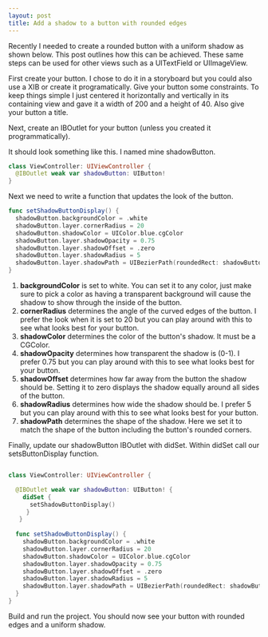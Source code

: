 ```yaml
---
layout: post
title: Add a shadow to a button with rounded edges
---
```


Recently I needed to create a rounded button with a uniform shadow as shown below. This post outlines how this can be achieved. These same steps can be used for other views such as a UITextField or UIImageView.


First create your button. I chose to do it in a storyboard but you could also use a XIB or create it programatically. Give your button some constraints. To keep things simple I just centered it horizontally and vertically in its containing view and gave it a width of 200 and a height of 40. Also give your button a title.


Next, create an IBOutlet for your button (unless you created it programmatically).

It should look something like this. I named mine shadowButton.

```swift
class ViewController: UIViewController {
  @IBOutlet weak var shadowButton: UIButton!
}
```

Next we need to write a function that updates the look of the button.

```swift
func setShadowButtonDisplay() {
  shadowButton.backgroundColor = .white
  shadowButton.layer.cornerRadius = 20
  shadowButton.shadowColor = UIColor.blue.cgColor
  shadowButton.layer.shadowOpacity = 0.75
  shadowButton.layer.shadowOffset = .zero
  shadowButton.layer.shadowRadius = 5
  shadowButton.layer.shadowPath = UIBezierPath(roundedRect: shadowButton.bounds, cornerRadius: shadowButton.layer.cornerRadius).cgPath
}
```

1. **backgroundColor** is set to white. You can set it to any color, just make sure to pick a color as having a transparent background will cause the shadow to show through the inside of the button.
2. **cornerRadius** determines the angle of the curved edges of the button. I prefer the look when it is set to 20 but you can play around with this to see what looks best for your button.
3. **shadowColor** determines the color of the button's shadow. It must be a CGColor.
4. **shadowOpacity** determines how transparent the shadow is (0-1). I prefer 0.75 but you can play around with this to see what looks best for your button.
5. **shadowOffset** determines how far away from the button the shadow should be. Setting it to zero displays the shadow equally around all sides of the button.
6. **shadowRadius** determines how wide the shadow should be. I prefer 5 but you can play around with this to see what looks best for your button.
7. **shadowPath** determines the shape of the shadow. Here we set it to match the shape of the button including the button's rounded corners.

Finally, update our shadowButton IBOutlet with didSet. Within didSet call our setsButtonDisplay function.

```swift

class ViewController: UIViewController {

  @IBOutlet weak var shadowButton: UIButton! {
    didSet {
      setShadowButtonDisplay()
     }
   }
   
  func setShadowButtonDisplay() {
    shadowButton.backgroundColor = .white
    shadowButton.layer.cornerRadius = 20
    shadowButton.shadowColor = UIColor.blue.cgColor
    shadowButton.layer.shadowOpacity = 0.75
    shadowButton.layer.shadowOffset = .zero
    shadowButton.layer.shadowRadius = 5
    shadowButton.layer.shadowPath = UIBezierPath(roundedRect: shadowButton.bounds, cornerRadius: shadowButton.layer.cornerRadius).cgPath
  }
}
```
Build and run the project. You should now see your button with rounded edges and a uniform shadow.
